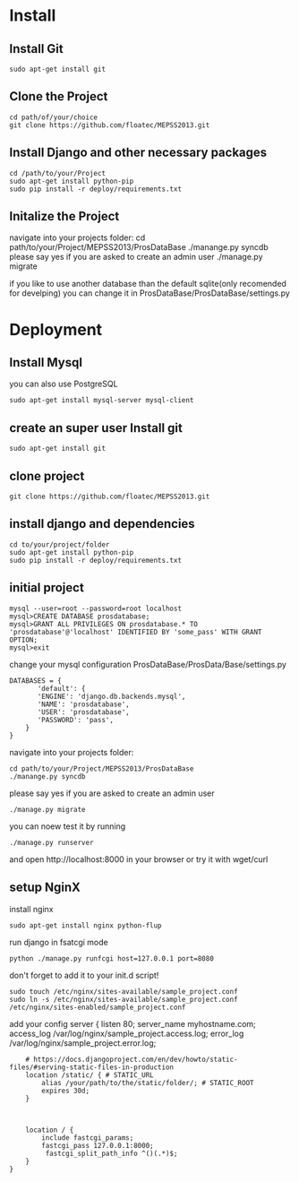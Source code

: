 Install
====================
Install Git
--------------------
	sudo apt-get install git

Clone the Project
--------------------
    cd path/of/your/choice
	git clone https://github.com/floatec/MEPSS2013.git

Install Django and other necessary packages
--------------------
	cd /path/to/your/Project
	sudo apt-get install python-pip
	sudo pip install -r deploy/requirements.txt

Initalize the Project
--------------------
navigate into your projects folder:
    cd path/to/your/Project/MEPSS2013/ProsDataBase
	./manange.py syncdb
please say yes if you are asked to create an admin user
	./manage.py migrate

if you like to use another database than the default sqlite(only recomended for develping) you can change it in ProsDataBase/ProsDataBase/settings.py

Deployment
========================

Install Mysql
------------------------
you can also use PostgreSQL

	sudo apt-get install mysql-server mysql-client

create an super user
Install git
-----------------------
	sudo apt-get install git

clone project
----------------------
	git clone https://github.com/floatec/MEPSS2013.git

install django and dependencies
----------------------
	cd to/your/project/folder
	sudo apt-get install python-pip
	sudo pip install -r deploy/requirements.txt

initial project
----------------------

	mysql --user=root --password=root localhost
	mysql>CREATE DATABASE prosdatabase;
	mysql>GRANT ALL PRIVILEGES ON prosdatabase.* TO 'prosdatabase'@'localhost' IDENTIFIED BY 'some_pass' WITH GRANT OPTION;
	mysql>exit

change your mysql configuration ProsDataBase/ProsData/Base/settings.py

	DATABASES = {
	       'default': {
	       'ENGINE': 'django.db.backends.mysql',
	       'NAME': 'prosdatabase',
	       'USER': 'prosdatabase',
	       'PASSWORD': 'pass',
	    }
	}

navigate into your projects folder:

	cd path/to/your/Project/MEPSS2013/ProsDataBase
	./manange.py syncdb

please say yes if you are asked to create an admin user

	./manage.py migrate

you can noew test it by running

	./manage.py runserver

and open http://localhost:8000 in your browser or try it with wget/curl

setup NginX
----------------------
install nginx

	sudo apt-get install nginx python-flup

run django in fsatcgi mode

	python ./manage.py runfcgi host=127.0.0.1 port=8080

don't forget to add it to your init.d script!

	sudo touch /etc/nginx/sites-available/sample_project.conf
	sudo ln -s /etc/nginx/sites-available/sample_project.conf /etc/nginx/sites-enabled/sample_project.conf

add your config
    server {
        listen 80;
        server_name myhostname.com;
        access_log /var/log/nginx/sample_project.access.log;
        error_log /var/log/nginx/sample_project.error.log;

        # https://docs.djangoproject.com/en/dev/howto/static-files/#serving-static-files-in-production
        location /static/ { # STATIC_URL
            alias /your/path/to/the/static/folder/; # STATIC_ROOT
            expires 30d;
        }



        location / {
            include fastcgi_params;
            fastcgi_pass 127.0.0.1:8000;
             fastcgi_split_path_info ^()(.*)$;
        }
    }
